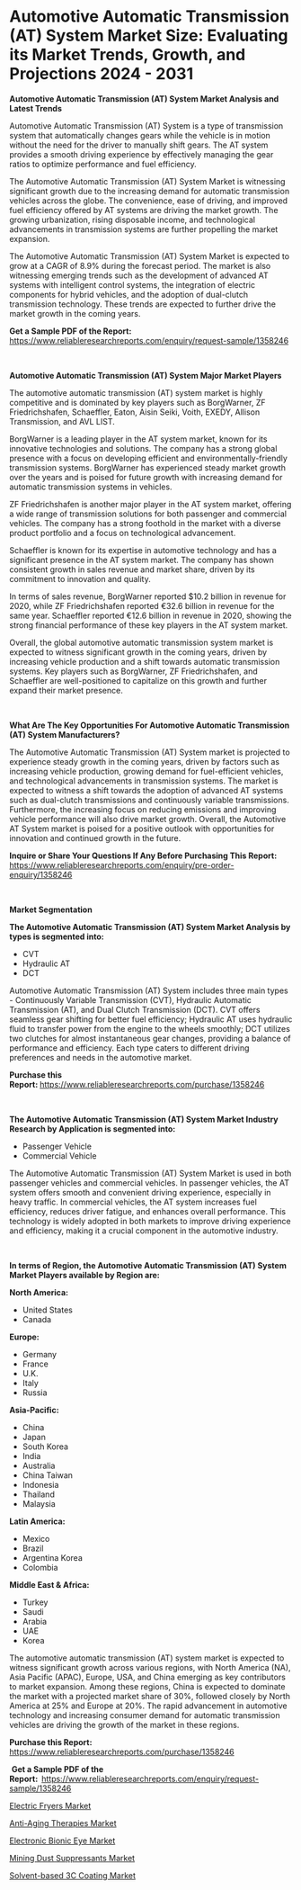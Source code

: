 <p><h1>Automotive Automatic Transmission (AT) System Market Size: Evaluating its Market Trends, Growth, and Projections 2024 - 2031</h1></p><p><strong>Automotive Automatic Transmission (AT) System Market Analysis and Latest Trends</strong></p>
<p><p>Automotive Automatic Transmission (AT) System is a type of transmission system that automatically changes gears while the vehicle is in motion without the need for the driver to manually shift gears. The AT system provides a smooth driving experience by effectively managing the gear ratios to optimize performance and fuel efficiency.</p><p>The Automotive Automatic Transmission (AT) System Market is witnessing significant growth due to the increasing demand for automatic transmission vehicles across the globe. The convenience, ease of driving, and improved fuel efficiency offered by AT systems are driving the market growth. The growing urbanization, rising disposable income, and technological advancements in transmission systems are further propelling the market expansion.</p><p>The Automotive Automatic Transmission (AT) System Market is expected to grow at a CAGR of 8.9% during the forecast period. The market is also witnessing emerging trends such as the development of advanced AT systems with intelligent control systems, the integration of electric components for hybrid vehicles, and the adoption of dual-clutch transmission technology. These trends are expected to further drive the market growth in the coming years.</p></p>
<p><strong>Get a Sample PDF of the Report:&nbsp;</strong> <a href="https://www.reliableresearchreports.com/enquiry/request-sample/1358246">https://www.reliableresearchreports.com/enquiry/request-sample/1358246</a></p>
<p>&nbsp;</p>
<p><strong>Automotive Automatic Transmission (AT) System Major Market Players</strong></p>
<p><p>The automotive automatic transmission (AT) system market is highly competitive and is dominated by key players such as BorgWarner, ZF Friedrichshafen, Schaeffler, Eaton, Aisin Seiki, Voith, EXEDY, Allison Transmission, and AVL LIST.</p><p>BorgWarner is a leading player in the AT system market, known for its innovative technologies and solutions. The company has a strong global presence with a focus on developing efficient and environmentally-friendly transmission systems. BorgWarner has experienced steady market growth over the years and is poised for future growth with increasing demand for automatic transmission systems in vehicles.</p><p>ZF Friedrichshafen is another major player in the AT system market, offering a wide range of transmission solutions for both passenger and commercial vehicles. The company has a strong foothold in the market with a diverse product portfolio and a focus on technological advancement.</p><p>Schaeffler is known for its expertise in automotive technology and has a significant presence in the AT system market. The company has shown consistent growth in sales revenue and market share, driven by its commitment to innovation and quality.</p><p>In terms of sales revenue, BorgWarner reported $10.2 billion in revenue for 2020, while ZF Friedrichshafen reported €32.6 billion in revenue for the same year. Schaeffler reported €12.6 billion in revenue in 2020, showing the strong financial performance of these key players in the AT system market.</p><p>Overall, the global automotive automatic transmission system market is expected to witness significant growth in the coming years, driven by increasing vehicle production and a shift towards automatic transmission systems. Key players such as BorgWarner, ZF Friedrichshafen, and Schaeffler are well-positioned to capitalize on this growth and further expand their market presence.</p></p>
<p>&nbsp;</p>
<p><strong>What Are The Key Opportunities For Automotive Automatic Transmission (AT) System Manufacturers?</strong></p>
<p><p>The Automotive Automatic Transmission (AT) System market is projected to experience steady growth in the coming years, driven by factors such as increasing vehicle production, growing demand for fuel-efficient vehicles, and technological advancements in transmission systems. The market is expected to witness a shift towards the adoption of advanced AT systems such as dual-clutch transmissions and continuously variable transmissions. Furthermore, the increasing focus on reducing emissions and improving vehicle performance will also drive market growth. Overall, the Automotive AT System market is poised for a positive outlook with opportunities for innovation and continued growth in the future.</p></p>
<p><strong>Inquire or Share Your Questions If Any Before Purchasing This Report:</strong> <a href="https://www.reliableresearchreports.com/enquiry/pre-order-enquiry/1358246">https://www.reliableresearchreports.com/enquiry/pre-order-enquiry/1358246</a></p>
<p>&nbsp;</p>
<p><strong>Market Segmentation</strong></p>
<p><strong>The Automotive Automatic Transmission (AT) System Market Analysis by types is segmented into:</strong></p>
<p><ul><li>CVT</li><li>Hydraulic AT</li><li>DCT</li></ul></p>
<p><p>Automotive Automatic Transmission (AT) System includes three main types - Continuously Variable Transmission (CVT), Hydraulic Automatic Transmission (AT), and Dual Clutch Transmission (DCT). CVT offers seamless gear shifting for better fuel efficiency; Hydraulic AT uses hydraulic fluid to transfer power from the engine to the wheels smoothly; DCT utilizes two clutches for almost instantaneous gear changes, providing a balance of performance and efficiency. Each type caters to different driving preferences and needs in the automotive market.</p></p>
<p><strong>Purchase this Report:&nbsp;</strong><a href="https://www.reliableresearchreports.com/purchase/1358246">https://www.reliableresearchreports.com/purchase/1358246</a></p>
<p>&nbsp;</p>
<p><strong>The Automotive Automatic Transmission (AT) System Market Industry Research by Application is segmented into:</strong></p>
<p><ul><li>Passenger Vehicle</li><li>Commercial Vehicle</li></ul></p>
<p><p>The Automotive Automatic Transmission (AT) System Market is used in both passenger vehicles and commercial vehicles. In passenger vehicles, the AT system offers smooth and convenient driving experience, especially in heavy traffic. In commercial vehicles, the AT system increases fuel efficiency, reduces driver fatigue, and enhances overall performance. This technology is widely adopted in both markets to improve driving experience and efficiency, making it a crucial component in the automotive industry.</p></p>
<p>&nbsp;</p>
<p><strong>In terms of Region, the Automotive Automatic Transmission (AT) System Market Players available by Region are:</strong></p>
<p>
    <p> <strong> North America: </strong>
        <ul>
            <li>United States</li>
            <li>Canada</li>
        </ul>
        </p> 
    <p> <strong> Europe: </strong>
        <ul>
            <li>Germany</li>
            <li>France</li>
            <li>U.K.</li>
            <li>Italy</li>
            <li>Russia</li>
        </ul>
        </p> 
    <p> <strong> Asia-Pacific: </strong>
        <ul>
            <li>China</li>
            <li>Japan</li>
            <li>South Korea</li>
            <li>India</li>
            <li>Australia</li>
            <li>China Taiwan</li>
            <li>Indonesia</li>
            <li>Thailand</li>
            <li>Malaysia</li>
        </ul>
        </p> 
    <p> <strong> Latin America: </strong>
        <ul>
            <li>Mexico</li>
            <li>Brazil</li>
            <li>Argentina Korea</li>
            <li>Colombia</li>
        </ul>
        </p> 
    <p> <strong> Middle East & Africa: </strong>
        <ul>
            <li>Turkey</li>
            <li>Saudi</li>
            <li>Arabia</li>
            <li>UAE</li>
            <li>Korea</li>
        </ul>
    </p>
    </p>
<p><p>The automotive automatic transmission (AT) system market is expected to witness significant growth across various regions, with North America (NA), Asia Pacific (APAC), Europe, USA, and China emerging as key contributors to market expansion. Among these regions, China is expected to dominate the market with a projected market share of 30%, followed closely by North America at 25% and Europe at 20%. The rapid advancement in automotive technology and increasing consumer demand for automatic transmission vehicles are driving the growth of the market in these regions.</p></p>
<p><strong>Purchase this Report: </strong><a href="https://www.reliableresearchreports.com/purchase/1358246">https://www.reliableresearchreports.com/purchase/1358246</a></p>
<p>&nbsp;<strong>Get a Sample PDF of the Report:&nbsp;&nbsp;</strong><a href="https://www.reliableresearchreports.com/enquiry/request-sample/1358246">https://www.reliableresearchreports.com/enquiry/request-sample/1358246</a></p>
<p><strong></strong></p>
<p><p><a href="https://medium.com/@lottiejerde6456/analyzing-electric-fryers-market-global-industry-perspective-and-forecast-2024-to-2031-0b122db514d3">Electric Fryers Market</a></p><p><a href="https://github.com/jaidynmorantestelletmjzya/Market-Research-Report-List-1/blob/main/anti-aging-therapies-market.md">Anti-Aging Therapies Market</a></p><p><a href="https://issuu.com/reportprime-2/docs/electronic-bionic-eye-market-size-2030.pptx">Electronic Bionic Eye Market</a></p><p><a href="https://github.com/ruddyyedelwadw/Market-Research-Report-List-1/blob/main/mining-dust-suppressants-market.md">Mining Dust Suppressants Market</a></p><p><a href="https://issuu.com/reportprime-2/docs/solvent-based-3c-coating-market-size-2030.pptx">Solvent-based 3C Coating Market</a></p></p>